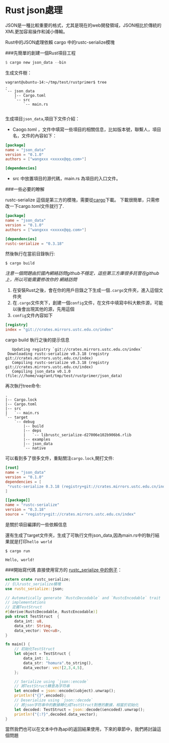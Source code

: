 # Rust json處理

JSON是一種比較重要的格式，尤其是現在的web開發領域，JSON相比於傳統的XML更加容易操作和減小傳輸。

Rust中的JSON處理依賴 cargo 中的rustc-serialize模塊

###先簡單的創建一個Rust項目工程

``` rust
$ cargo new json_data --bin
```

生成文件樹：

```shell
vagrant@ubuntu-14:~/tmp/test/rustprimer$ tree
.
`-- json_data
    |-- Cargo.toml
    `-- src
        `-- main.rs


```

生成項目`json_data`,項目下文件介紹：

- Caogo.toml ，文件中填寫一些項目的相關信息，比如版本號，聯繫人，項目名，文件的內容如下：

```toml
[package]
name = "json_data"
version = "0.1.0"
authors = ["wangxxx <xxxxx@qq.com>"]

[dependencies]

```

- src 中放置項目的源代碼，main.rs 為項目的入口文件。

###一些必要的瞭解

rustc-serialize 這個是第三方的模塊，需要從[cargo](https://crates.io/crates/rustc-serialize)下載。
下載很簡單，只需修改一下cargo.toml文件就行了.

```toml
[package]
name = "json_data"
version = "0.1.0"
authors = ["wangxxx <xxxxx@qq.com>"]

[dependencies]
rustc-serialize = "0.3.18"

```

然後執行在當前目錄執行:

```
$ cargo build
```

*注意一個問題由於國內網絡訪問github不穩定，這些第三方庫很多託管在github上，所以可能需要修改你的
網絡訪問*

1. 在安裝Rust之後，會在你的用戶目錄之下生成一個`.cargo`文件夾，進入這個文件夾
2. 在`.cargo`文件夾下，創建一個`config`文件，在文件中填寫中科大軟件源，可能以後會出現其他的源，先用這個
3. `config`文件內容如下

```toml
[registry]
index = "git://crates.mirrors.ustc.edu.cn/index"

```

cargo build 執行之後的提示信息

```
   Updating registry `git://crates.mirrors.ustc.edu.cn/index`
 Downloading rustc-serialize v0.3.18 (registry git://crates.mirrors.ustc.edu.cn/index)
   Compiling rustc-serialize v0.3.18 (registry git://crates.mirrors.ustc.edu.cn/index)
   Compiling json_data v0.1.0 (file:///home/vagrant/tmp/test/rustprimer/json_data)
```

再次執行tree命令:

```
.
|-- Cargo.lock
|-- Cargo.toml
|-- src
|   `-- main.rs
`-- target
    `-- debug
        |-- build
        |-- deps
        |   `-- librustc_serialize-d27006e102b906b6.rlib
        |-- examples
        |-- json_data
        `-- native

```

可以看到多了很多文件，重點關注`cargo.lock`,開打文件:

```toml
[root]
name = "json_data"
version = "0.1.0"
dependencies = [
 "rustc-serialize 0.3.18 (registry+git://crates.mirrors.ustc.edu.cn/index)",
]

[[package]]
name = "rustc-serialize"
version = "0.3.18"
source = "registry+git://crates.mirrors.ustc.edu.cn/index"

```

是關於項目編譯的一些依賴信息

還有生成了target文件夾，生成了可執行文件json_data,因為main.rs中的執行結果就是打印`hello world`

```
$ cargo run

Hello, world!
```

###開始寫代碼
直接使用官方的 [rustc_serialize 中的例子](https://doc.rust-lang.org/rustc-serialize/rustc_serialize/json/index.html#using-autoserialization)：

``` rust
extern crate rustc_serialize;
// 引入rustc_serialize模塊
use rustc_serialize::json;

// Automatically generate `RustcDecodable` and `RustcEncodable` trait
// implementations
// 定義TestStruct
#[derive(RustcDecodable, RustcEncodable)]
pub struct TestStruct  {
    data_int: u8,
    data_str: String,
    data_vector: Vec<u8>,
}

fn main() {
    // 初始化TestStruct
    let object = TestStruct {
        data_int: 1,
        data_str: "homura".to_string(),
        data_vector: vec![2,3,4,5],
    };

    // Serialize using `json::encode`
    // 將TestStruct轉意為字符串
    let encoded = json::encode(&object).unwrap();
    println!("{}",encoded);
    // Deserialize using `json::decode`
    // 將json字符串中的數據轉化成TestStruct對應的數據，相當於初始化
    let decoded: TestStruct = json::decode(&encoded).unwrap();
    println!("{:?}",decoded.data_vector);
}

```

當然我們也可以在文本中作為api的返回結果使用，下來的章節中，我們將討論這個問題
